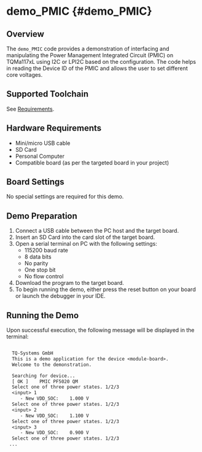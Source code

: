 demo_PMIC {#demo_PMIC}
=========

## Overview

The `demo_PMIC` code provides a demonstration of interfacing and manipulating the Power Management Integrated Circuit (PMIC)
on TQMa117xL using I2C or LPI2C based on the configuration. The code helps in reading the Device ID of the PMIC and
allows the user to set different core voltages.

## Supported Toolchain

See [Requirements](../../README.md#requirements).

## Hardware Requirements

- Mini/micro USB cable
- SD Card
- Personal Computer
- Compatible board (as per the targeted board in your project)

## Board Settings

No special settings are required for this demo.

## Demo Preparation

1. Connect a USB cable between the PC host and the target board.
2. Insert an SD Card into the card slot of the target board.
3. Open a serial terminal on PC with the following settings:
   - 115200 baud rate
   - 8 data bits
   - No parity
   - One stop bit
   - No flow control
4. Download the program to the target board.
5. To begin running the demo, either press the reset button on your board or launch the debugger in your IDE.

## Running the Demo

Upon successful execution, the following message will be displayed in the terminal:

``` txt

  TQ-Systems GmbH
  This is a demo application for the device <module-board>.
  Welcome to the demonstration.

  Searching for device...
  [ OK ]	PMIC PF5020 QM
  Select one of three power states. 1/2/3
  <input> 1
   	 - New VDD_SOC:    1.000 V
  Select one of three power states. 1/2/3
  <input> 2
   	 - New VDD_SOC:    1.100 V
  Select one of three power states. 1/2/3
  <input> 3
   	 - New VDD_SOC:    0.900 V
  Select one of three power states. 1/2/3
 ...

```
